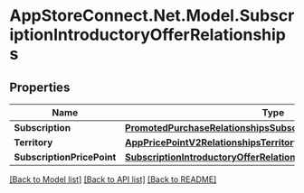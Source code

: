 # AppStoreConnect.Net.Model.SubscriptionIntroductoryOfferRelationships

## Properties

Name | Type | Description | Notes
------------ | ------------- | ------------- | -------------
**Subscription** | [**PromotedPurchaseRelationshipsSubscription**](PromotedPurchaseRelationshipsSubscription.md) |  | [optional] 
**Territory** | [**AppPricePointV2RelationshipsTerritory**](AppPricePointV2RelationshipsTerritory.md) |  | [optional] 
**SubscriptionPricePoint** | [**SubscriptionIntroductoryOfferRelationshipsSubscriptionPricePoint**](SubscriptionIntroductoryOfferRelationshipsSubscriptionPricePoint.md) |  | [optional] 

[[Back to Model list]](../README.md#documentation-for-models) [[Back to API list]](../README.md#documentation-for-api-endpoints) [[Back to README]](../README.md)

